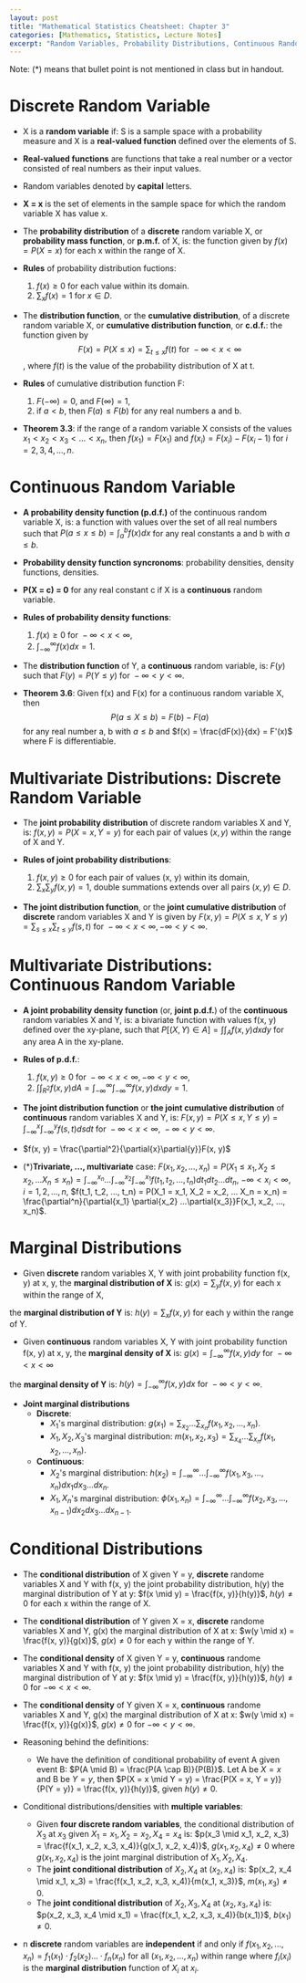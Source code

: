 ```yaml
---
layout: post
title: "Mathematical Statistics Cheatsheet: Chapter 3"
categories: [Mathematics, Statistics, Lecture Notes]
excerpt: "Random Variables, Probability Distributions, Continuous Random Variables, Probability Density Functions, Multivariate Distributions, Marginal Distributions, Conditional Distributions, The Theory in Practice"
---
```


Note: (*) means that bullet point is not mentioned in class but in handout.

# Discrete Random Variable

- X is a **random variable** if: S is a sample space with a probability measure and X is a **real-valued function** defined over the elements of S.

- **Real-valued functions** are functions that take a real number or a vector consisted of real numbers as their input values.

- Random variables denoted by **capital** letters.

- **X = x** is the set of elements in the sample space for which the random variable X has value x.

- The **probability distribution** of a **discrete** random variable X, or **probability mass function**, or **p.m.f.** of X, is: the function given by $f(x) = P(X = x)$ for each x within the range of X.

- **Rules** of probability distribution fuctions:
    1. $f(x) \geq 0$ for each value within its domain.
    2. $\sum_{x}f(x) = 1$ for $x \in D$.

- The **distribution function**, or the **cumulative distribution**, of a discrete random variable X, or **cumulative distribution function**, or **c.d.f.**: the function given by $$F(x) = P(X \leq x) = \sum_{t \leq x}f(t) \text{ for } -\infty < x < \infty$$, where $f(t)$ is the value of the probability distribution of X at t.

- **Rules** of cumulative distribution function F:
    1. $F(-\infty) = 0$, and $F(\infty) = 1$,
    2. if $a < b$, then $F(a) \leq F(b)$ for any real numbers a and b.

- **Theorem 3.3**: if the range of a random variable X consists of the values $x_1 < x_2 < x_3 < ... < x_n$, then $f(x_1) = F(x_1)$ and $f(x_i) = F(x_i) - F(x_i-1) \text{ for } i = 2, 3, 4, ..., n$.

# Continuous Random Variable

- **A probability density function (p.d.f.)** of the continuous random variable X, is: a function with values over the set of all real numbers such that $P(a \leq x \leq b) = \int_{a}^{b}f(x)dx$ for any real constants a and b with $a \leq b$.

- **Probability density function syncronoms**: probability densities, density functions, densities.

- **P(X = c) = 0** for any real constant c if X is a **continuous** random variable.

- **Rules of probability density functions**: 
    1. $f(x) \geq 0 \text{ for } -\infty < x < \infty$,
    2. $\int_{-\infty}^{\infty}f(x)dx = 1$.

- The **distribution function** of Y, a **continuous** random variable, is: $F(y)$ such that $F(y)= P(Y \leq y) \text{ for } −\infty < y  < \infty$.

- **Theorem 3.6**: Given f(x) and F(x) for a continuous random variable X, then $$P(a \leq X \leq b) = F(b) - F(a)$$ for any real number a, b with $a \leq b$ and $f(x) = \frac{dF(x)}{dx} = F'(x)$ where F is differentiable.

# Multivariate Distributions: Discrete Random Variable

- The **joint probability distribution** of discrete random variables X and Y, is: $f(x, y) = P(X = x, Y = y)$ for each pair of values $(x, y)$ within the range of X and Y.

- **Rules of joint probability distributions**:
    1. $f(x, y) \geq 0$ for each pair of values (x, y) within its domain,
    2. $\sum_{x} \sum_{y} f(x, y) = 1$, double summations extends over all pairs $(x, y) \in D$.

- **The joint distribution function**, or the **joint cumulative distribution** of **discrete** random variables X and Y is given by $F(x, y) = P(X \leq x, Y \leq y) = \sum_{s \leq x} \sum_{t \leq y} f(s, t) \text{ for } -\infty < x < \infty, -\infty < y < \infty$.

# Multivariate Distributions: Continuous Random Variable

- **A joint probability density function** (or, **joint p.d.f.**) of the **continuous** random variables X and Y, is: a bivariate function with values f(x, y) defined over the xy-plane, such that $P[(X, Y) \in A] = \int \int_{A} f(x, y)dxdy$ for any area A in the xy-plane.

- **Rules of p.d.f.**:
    1. $f(x, y) \geq 0 \text{ for } -\infty < x < \infty, -\infty < y < \infty$,
    2. $\int \int_{R^2}f(x, y)dA = \int_{-\infty}^{\infty} \int_{-\infty}^{\infty} f(x, y)dxdy = 1$.

- **The joint distribution function** or **the joint cumulative distribution** of **continuous** random variables X and Y, is: $F(x, y) = P(X \leq x, Y \leq y) = \int_{-\infty}^{x} \int_{-\infty}^{y} f(s, t)dsdt \text{ for } -\infty < x < \infty \text{, } -\infty < y < \infty$.

- $f(x, y) = \frac{\partial^2}{\partial{x}\partial{y}}F(x, y)$

- (*)**Trivariate, ..., multivariate** case: $F(x_1, x_2, ..., x_n) = P(X_1 \leq x_1, X_2 \leq x_2, ... X_n \leq x_n) = \int_{-\infty}^{x_n} ... \int_{-\infty}^{x_2} \int_{-\infty}^{x_1}f(t_1, t_2, ..., t_n)dt_1dt_2...dt_n$, $-\infty < x_i < \infty$, $i = 1, 2, ..., n$, $f(t_1, t_2, ..., t_n) = P(X_1 = x_1, X_2 = x_2, ... X_n = x_n) = \frac{\partial^n}{\partial{x_1} \partial{x_2} ...\partial{x_3}}F(x_1, x_2, ..., x_n)$.

# Marginal Distributions

- Given **discrete** random variables X, Y with joint probability function f(x, y) at x, y, the **marginal distribution of X** is: $g(x) = \sum_{y}f(x, y)$ for each x within the range of X, 

the **marginal distribution of Y** is: $h(y) = \sum_{x}f(x, y)$ for each y within the range of Y.

- Given **continuous** random variables X, Y with joint probability function f(x, y) at x, y, the **marginal density of X** is: $g(x)=\int_{-\infty}^{\infty}f(x,y)dy \text{ for } -\infty < x < \infty$

the **marginal density of Y** is: $h(y) = \int_{-\infty}^{\infty}f(x,y)dx \text{ for } -\infty < y < \infty$.

- **Joint marginal distributions**
    - **Discrete**: 
        - $X_1$'s marginal distribution: $g(x_1) = \sum_{x_2}...\sum_{x_n}f(x_1, x_2, ..., x_n)$.
        - $X_1, X_2, X_3$'s marginal distribution: $m(x_1, x_2, x_3) = \sum_{x_4}...\sum_{x_n}f(x_1, x_2, ..., x_n)$.
    - **Continuous**:
        - $X_2$'s marginal distribution: $h(x_2) = \int_{-\infty}^{\infty}...\int_{-\infty}^{\infty}f(x_1, x_3, ..., x_n)dx_1dx_3...dx_n$.
        - $X_1, X_n$'s marginal distribution: $\phi(x_1, x_n) = \int_{-\infty}^{\infty}...\int_{-\infty}^{\infty}f(x_2, x_3, ..., x_{n-1})dx_2dx_3...dx_{n-1}$.

# Conditional Distributions

- The **conditional distribution** of X given Y = y, **discrete** randome variables X and Y with f(x, y) the joint probability distribution, h(y) the marginal distribution of Y at y: $f(x \mid y) = \frac{f(x, y)}{h(y)}$, $h(y) \neq 0$ for each x within the range of X.

- The **conditional distribution** of Y given X = x, **discrete** randome variables X and Y, g(x) the marginal distribution of X at x: $w(y \mid x) = \frac{f(x, y)}{g(x)}$, $g(x) \neq 0$ for each y within the range of Y.

- The **conditional density** of X given Y = y, **continuous** randome variables X and Y with f(x, y) the joint probability distribution, h(y) the marginal distribution of Y at y: $f(x \mid y) = \frac{f(x, y)}{h(y)}$, $h(y) \neq 0$ for $-\infty < x < \infty$.

- The **conditional density** of Y given X = x, **continuous** randome variables X and Y, g(x) the marginal distribution of X at x: $w(y \mid x) = \frac{f(x, y)}{g(x)}$, $g(x) \neq 0$ for $-\infty < y < \infty$.

- Reasoning behind the definitions:
    - We have the definition of conditional probability of event A given event B: $P(A \mid B) = \frac{P(A \cap B)}{P(B)}$. Let A be $X = x$ and B be $Y = y$, then $P(X = x \mid Y = y) = \frac{P(X = x, Y = y)}{P(Y = y)} = \frac{f(x, y)}{h(y)}$, given $h(y) \neq 0$.

- Conditional distributions/densities with **multiple variables**:
    - Given **four discrete random variables**, the conditional distribution of $X_3$ at $x_3$ given $X_1 = x_1, X_2 = x_2, X_4 = x_4$ is: $p(x_3 \mid x_1, x_2, x_3) = \frac{f(x_1, x_2, x_3, x_4)}{g(x_1, x_2, x_4)}$, $g(x_1, x_2, x_4) \neq 0$ where $g(x_1, x_2, x_4)$ is the joint marginal distribution of $X_1, X_2, X_4$.
    - The **joint conditional distribution** of $X_2, X_4$ at $(x_2, x_4)$ is: $p(x_2, x_4 \mid x_1, x_3) = \frac{f(x_1, x_2, x_3, x_4)}{m(x_1, x_3)}$, $m(x_1, x_3) \neq 0$.
    - The **joint conditional distribution** of $X_2, X_3, X_4$ at $(x_2, x_3, x_4)$ is: $p(x_2, x_3, x_4 \mid x_1) = \frac{f(x_1, x_2, x_3, x_4)}{b(x_1)}$, $b(x_1) \neq 0$.

- n **discrete** random variables are **independent** if and only if $f(x_1, x_2, ..., x_n) = f_1(x_1) \cdot f_2(x_2) ... \cdot f_ n(x_n)$ for all $(x_1, x_2, ..., x_n)$ within range where $f_i(x_i)$ is the **marginal distribution** function of $X_i$ at $x_i$.